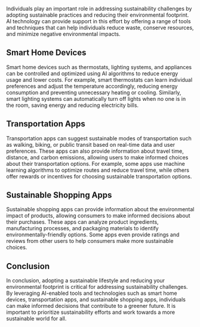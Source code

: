
Individuals play an important role in addressing sustainability challenges by adopting sustainable practices and reducing their environmental footprint. AI technology can provide support in this effort by offering a range of tools and techniques that can help individuals reduce waste, conserve resources, and minimize negative environmental impacts.

Smart Home Devices
------------------

Smart home devices such as thermostats, lighting systems, and appliances can be controlled and optimized using AI algorithms to reduce energy usage and lower costs. For example, smart thermostats can learn individual preferences and adjust the temperature accordingly, reducing energy consumption and preventing unnecessary heating or cooling. Similarly, smart lighting systems can automatically turn off lights when no one is in the room, saving energy and reducing electricity bills.

Transportation Apps
-------------------

Transportation apps can suggest sustainable modes of transportation such as walking, biking, or public transit based on real-time data and user preferences. These apps can also provide information about travel time, distance, and carbon emissions, allowing users to make informed choices about their transportation options. For example, some apps use machine learning algorithms to optimize routes and reduce travel time, while others offer rewards or incentives for choosing sustainable transportation options.

Sustainable Shopping Apps
-------------------------

Sustainable shopping apps can provide information about the environmental impact of products, allowing consumers to make informed decisions about their purchases. These apps can analyze product ingredients, manufacturing processes, and packaging materials to identify environmentally-friendly options. Some apps even provide ratings and reviews from other users to help consumers make more sustainable choices.

Conclusion
----------

In conclusion, adopting a sustainable lifestyle and reducing your environmental footprint is critical for addressing sustainability challenges. By leveraging AI-enabled tools and technologies such as smart home devices, transportation apps, and sustainable shopping apps, individuals can make informed decisions that contribute to a greener future. It is important to prioritize sustainability efforts and work towards a more sustainable world for all.
